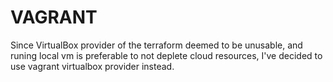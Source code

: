# VAGRANT

Since VirtualBox provider of the terraform deemed to be unusable, and runing local vm is preferable to not deplete cloud resources, I've decided to use vagrant virtualbox provider instead.
